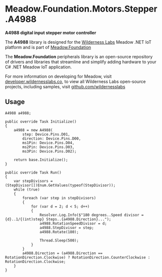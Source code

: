 # Meadow.Foundation.Motors.Stepper.A4988

**A4988 digital input stepper motor controller**

The **A4988** library is designed for the [Wilderness Labs](www.wildernesslabs.co) Meadow .NET IoT platform and is part of [Meadow.Foundation](https://developer.wildernesslabs.co/Meadow/Meadow.Foundation/)

The **Meadow.Foundation** peripherals library is an open-source repository of drivers and libraries that streamline and simplify adding hardware to your C# .NET Meadow IoT application.

For more information on developing for Meadow, visit [developer.wildernesslabs.co](http://developer.wildernesslabs.co/), to view all Wilderness Labs open-source projects, including samples, visit [github.com/wildernesslabs](https://github.com/wildernesslabs/)

## Usage

```
A4988 a4988;

public override Task Initialize()
{
    a4988 = new A4988(
        step: Device.Pins.D01,
        direction: Device.Pins.D00,
        ms1Pin: Device.Pins.D04,
        ms2Pin: Device.Pins.D03,
        ms3Pin: Device.Pins.D02);

    return base.Initialize();
}

public override Task Run()
{
    var stepDivisors = (StepDivisor[])Enum.GetValues(typeof(StepDivisor));
    while (true)
    {
        foreach (var step in stepDivisors)
        {
            for (var d = 2; d < 5; d++)
            {
                Resolver.Log.Info($"180 degrees..Speed divisor = {d}..1/{(int)step} Steps..{a4988.Direction}...");
                a4988.RotationSpeedDivisor = d;
                a4988.StepDivisor = step;
                a4988.Rotate(180);

                Thread.Sleep(500);
            }
        }
        a4988.Direction = (a4988.Direction == RotationDirection.Clockwise) ? RotationDirection.CounterClockwise : RotationDirection.Clockwise;
    }
}

```
